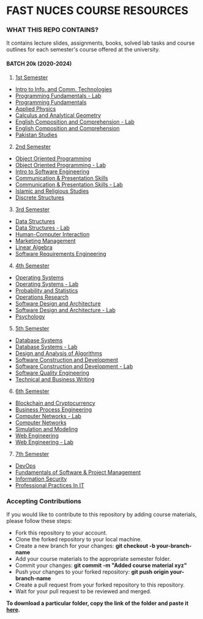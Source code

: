 # **FAST NUCES COURSE RESOURCES**

### WHAT THIS REPO CONTAINS?
It contains lecture slides, assignments, books, solved lab tasks and course outlines for each semester's course offered at the university.

#### BATCH 20k (2020-2024)

1. [1st Semester](https://github.com/Syed007Hassan/Fast-Material-CS-SE/tree/main/1ST%20SEMESTER)
* [Intro to Info. and Comm. Technologies](https://github.com/Syed007Hassan/Fast-Material-CS-SE/tree/main/1ST%20SEMESTER/CL117%20ICT)
* [Programming Fundamentals - Lab](https://github.com/Syed007Hassan/Fast-Material-CS-SE/tree/main/1ST%20SEMESTER/PF%20LAB)
* [Programming Fundamentals](https://github.com/Syed007Hassan/Fast-Material-CS-SE/tree/main/1ST%20SEMESTER/PF%20LAB)
* [Applied Physics](https://github.com/Syed007Hassan/Fast-Material-CS-SE/tree/main/1ST%20SEMESTER/EE117%20APPLIED%20PHYSICS)
* [Calculus and Analytical Geometry](https://github.com/Syed007Hassan/Fast-Material-CS-SE/tree/main/1ST%20SEMESTER/MT119%20CALCULUS)
* [English Composition and Comprehension - Lab](https://github.com/Syed007Hassan/Fast-Material-CS-SE/tree/main/1ST%20SEMESTER/ENG%20COM%20AND%20COMP)
* [English Composition and Comprehension](https://github.com/Syed007Hassan/Fast-Material-CS-SE/tree/main/1ST%20SEMESTER/ENG%20COM%20AND%20COMP)
* [Pakistan Studies](https://github.com/Syed007Hassan/Fast-Material-CS-SE/tree/main/1ST%20SEMESTER/SS113%20PAK%20STUDIES)

2. [2nd Semester](https://github.com/Syed007Hassan/Fast-Material-CS-SE/tree/main/2ND%20SEMESTER)
* [Object Oriented Programming](https://github.com/Syed007Hassan/Fast-Material-CS-SE/tree/main/2ND%20SEMESTER/CS217%20OOP)
* [Object Oriented Programming - Lab](https://github.com/Syed007Hassan/Fast-Material-CS-SE/tree/main/2ND%20SEMESTER/CL217%20OOP%20LAB )
* [Intro to Software Engineering](https://github.com/Syed007Hassan/Fast-Material-CS-SE/tree/main/2ND%20SEMESTER/SE110%20INTRO%20TO%20SE)
* [Communication & Presentation Skills](https://github.com/Syed007Hassan/Fast-Material-CS-SE/tree/main/2ND%20SEMESTER/SS152%20CPS)
* [Communication & Presentation Skills - Lab](https://github.com/Syed007Hassan/Fast-Material-CS-SE/tree/main/2ND%20SEMESTER )
* [Islamic and Religious Studies](https://github.com/Syed007Hassan/Fast-Material-CS-SE/tree/main/2ND%20SEMESTER/ISL )
* [Discrete Structures](https://github.com/Syed007Hassan/Fast-Material-CS-SE/tree/main/2ND%20SEMESTER/CS211%20Discrete%20Structures )

3. [3rd Semester](https://github.com/Syed007Hassan/Fast-Material-CS-SE/tree/main/3RD%20SEMESTER)
* [Data Structures](https://github.com/Syed007Hassan/Fast-Material-CS-SE/tree/main/3RD%20SEMESTER/DS)
* [Data Structures - Lab](https://github.com/Syed007Hassan/Fast-Material-CS-SE/tree/main/3RD%20SEMESTER/DS%20LAB)
* [Human-Computer Interaction](https://github.com/Syed007Hassan/Fast-Material-CS-SE/tree/main/3RD%20SEMESTER/HCI)
* [Marketing Management](https://github.com/Syed007Hassan/Fast-Material-CS-SE/tree/main/3RD%20SEMESTER/MM)
* [Linear Algebra](https://github.com/Syed007Hassan/Fast-Material-CS-SE/tree/main/3RD%20SEMESTER/LA)
* [Software Requirements Engineering](https://github.com/Syed007Hassan/Fast-Material-CS-SE/tree/main/3RD%20SEMESTER/SRE)

4. [4th Semester](https://github.com/Syed007Hassan/Fast-Material-CS-SE/tree/main/4TH%20SEMESTER)
* [Operating Systems](https://github.com/Syed007Hassan/Fast-Material-CS-SE/tree/main/4TH%20SEMESTER/OS)
* [Operating Systems - Lab](https://github.com/Syed007Hassan/Fast-Material-CS-SE/tree/main/4TH%20SEMESTER/OS%20LAB)
* [Probability and Statistics](https://github.com/Syed007Hassan/Fast-Material-CS-SE/tree/main/4TH%20SEMESTER/PROB)
* [Operations Research](https://github.com/Syed007Hassan/Fast-Material-CS-SE/tree/main/4TH%20SEMESTER/OR)
* [Software Design and Architecture](https://github.com/Syed007Hassan/Fast-Material-CS-SE/tree/main/4TH%20SEMESTER/SDA)
* [Software Design and Architecture - Lab](https://github.com/Syed007Hassan/Fast-Material-CS-SE/tree/main/4TH%20SEMESTER/SDA%20LAB)
* [Psychology](https://github.com/Syed007Hassan/Fast-Material-CS-SE/tree/main/4TH%20SEMESTER/PYSCHO)

5. [5th Semester](https://github.com/Syed007Hassan/Fast-Material-CS-SE/tree/main/5TH%20SEMESTER)
* [Database Systems](https://github.com/Syed007Hassan/Fast-Material-CS-SE/tree/main/5TH%20SEMESTER/Database%20Systems)
* [Database Systems - Lab](https://github.com/Syed007Hassan/Fast-Material-CS-SE/tree/main/5TH%20SEMESTER/Database%20Systems%20Lab)
* [Design and Analysis of Algorithms](https://github.com/Syed007Hassan/Fast-Material-CS-SE/tree/main/5TH%20SEMESTER/Algo)
* [Software Construction and Development](https://github.com/Syed007Hassan/Fast-Material-CS-SE/tree/main/5TH%20SEMESTER/Software%20Construction%20_%20Development)
* [Software Construction and Development - Lab](https://github.com/Syed007Hassan/Fast-Material-CS-SE/tree/main/5TH%20SEMESTER/SCD%20LAB)
* [Software Quality Engineering](https://github.com/Syed007Hassan/Fast-Material-CS-SE/tree/main/5TH%20SEMESTER/SQE)
* [Technical and Business Writing](https://github.com/Syed007Hassan/Fast-Material-CS-SE/tree/main/5TH%20SEMESTER/TBW)

6. [6th Semester](https://github.com/Syed007Hassan/Fast-Material-CS-SE/tree/main/6TH%20SEMESTER)
* [Blockchain and Cryptocurrency](https://github.com/Syed007Hassan/Fast-Material-CS-SE/tree/main/6TH%20SEMESTER/Blockchain%20and%20Cryptocurrency)
* [Business Process Engineering](https://github.com/Syed007Hassan/Fast-Material-CS-SE/tree/main/6TH%20SEMESTER/Business%20Process%20Engineering)
* [Computer Networks - Lab](https://github.com/Syed007Hassan/Fast-Material-CS-SE/tree/main/6TH%20SEMESTER/Computer%20Networks%20-%20Lab)
* [Computer Networks](https://github.com/Syed007Hassan/Fast-Material-CS-SE/tree/main/6TH%20SEMESTER/Computer%20Networks)
* [Simulation and Modeling](https://github.com/Syed007Hassan/Fast-Material-CS-SE/tree/main/6TH%20SEMESTER/Simulation%20And%20Modeling)
* [Web Engineering](https://github.com/Syed007Hassan/Fast-Material-CS-SE/tree/main/6TH%20SEMESTER/Web%20Engineering)
* [Web Engineering - Lab](https://github.com/Syed007Hassan/Fast-Material-CS-SE/tree/main/6TH%20SEMESTER/Web%20Engineering%20-%20Lab)

7. [7th Semester](https://github.com/Syed007Hassan/Fast-Material-CS-SE/tree/main/7TH%20SEMESTER)
* [DevOps](https://github.com/Syed007Hassan/Fast-Material-CS-SE/tree/main/7TH%20SEMESTER/Applied%20DevOps%20-%20Sohaib%20ur%20Rehman)
* [Fundamentals of Software & Project Management](https://github.com/Syed007Hassan/Fast-Material-CS-SE/tree/main/7TH%20SEMESTER/Fundamentals%20Of%20Software%20%26%20Project%20Management%20-%20Iqra%20Fahad)
* [Information Security](https://github.com/Syed007Hassan/Fast-Material-CS-SE/tree/main/7TH%20SEMESTER/Information%20Security%20-%20Abdul%20Aziz)
* [Professional Practices In IT](https://github.com/Syed007Hassan/Fast-Material-CS-SE/tree/main/7TH%20SEMESTER/Professional%20Practices%20In%20IT%20-%20Shoaib%20Rauf)

### Accepting Contributions
If you would like to contribute to this repository by adding course materials, please follow these steps:

- Fork this repository to your account.
- Clone the forked repository to your local machine.
- Create a new branch for your changes: **git checkout -b your-branch-name**
- Add your course materials to the appropriate semester folder.
- Commit your changes: **git commit -m "Added course material xyz"**
- Push your changes to your forked repository: **git push origin your-branch-name**
- Create a pull request from your forked repository to this repository.
- Wait for your pull request to be reviewed and merged.

**To download a particular folder, copy the link of the folder and paste it [here](https://minhaskamal.github.io/DownGit/#/home).**
